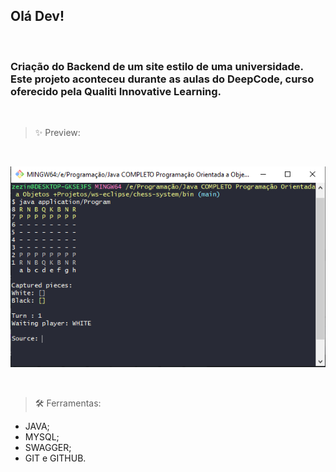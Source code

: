 ## Olá Dev!
<br>

### Criação do Backend de um site estilo de uma universidade. Este projeto aconteceu durante as aulas do DeepCode, curso oferecido pela Qualiti Innovative Learning.

<br>

> ✨ Preview:

<br>

![Preview do projeto](/Preview/Preview.png)

<br>

> 🛠️ Ferramentas:

- JAVA;
- MYSQL;
- SWAGGER;
- GIT e GITHUB.
